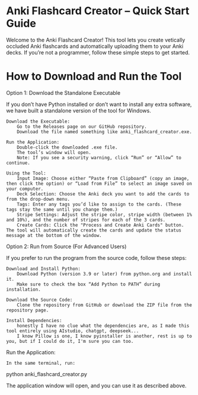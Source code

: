 # Anki Flashcard Creator – Quick Start Guide

Welcome to the Anki Flashcard Creator! This tool lets you create vetically occluded Anki flashcards and automatically uploading them to your Anki decks. If you’re not a programmer, follow these simple steps to get started.

# How to Download and Run the Tool

Option 1: Download the Standalone Executable

If you don’t have Python installed or don’t want to install any extra software, we have built a standalone version of the tool for Windows.

    Download the Executable:
        Go to the Releases page on our GitHub repository.
        Download the file named something like anki_flashcard_creator.exe.

    Run the Application:
        Double-click the downloaded .exe file.
        The tool’s window will open.
        Note: If you see a security warning, click “Run” or “Allow” to continue.

    Using the Tool:
        Input Image: Choose either “Paste from Clipboard” (copy an image, then click the option) or “Load from File” to select an image saved on your computer.
        Deck Selection: Choose the Anki deck you want to add the cards to from the drop-down menu.
        Tags: Enter any tags you’d like to assign to the cards. (These tags stay the same until you change them.)
        Stripe Settings: Adjust the stripe color, stripe width (between 1% and 10%), and the number of stripes for each of the 3 cards.
        Create Cards: Click the "Process and Create Anki Cards" button. The tool will automatically create the cards and update the status message at the bottom of the window.

Option 2: Run from Source (For Advanced Users)

If you prefer to run the program from the source code, follow these steps:

    Download and Install Python:
        Download Python (version 3.9 or later) from python.org and install it.
        Make sure to check the box “Add Python to PATH” during installation.

    Download the Source Code:
        Clone the repository from GitHub or download the ZIP file from the repository page.

    Install Dependencies:
        honestly I have no clue what the dependencies are, as I made this tool entirely using AIstudio, chatgpt, deepseek... 
        I know Pillow is one, I know pyinstaller is another, rest is up to you, but if I could do it, I'm sure you can too. 

Run the Application:

    In the same terminal, run:

python anki_flashcard_creator.py

The application window will open, and you can use it as described above.
